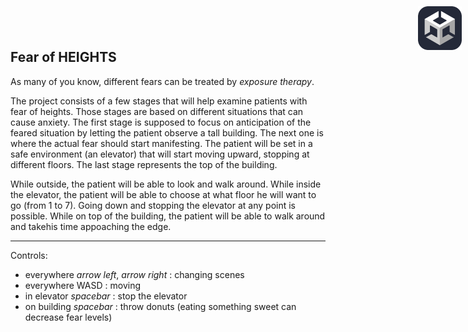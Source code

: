 <div style="position: absolute; top: 0; right: 0; margin: 10px;">
    <img src="https://github.com/tandpfun/skill-icons/blob/main/icons/Unity-Dark.svg" alt="UNITY" height="70">
</div>

## Fear of HEIGHTS

As many of you know, different fears can be treated by _exposure therapy_.

The project consists of a few stages that will help examine patients with fear of heights. Those stages are based on different situations that can cause anxiety. The first stage is supposed to focus on anticipation of the feared situation by letting the patient observe a tall building. The next one is where the actual fear should start manifesting. The patient will be set in a safe environment (an elevator) that will start moving upward, stopping at different floors. The last stage represents the top of the building.

While outside, the patient will be able to look and walk around.
While inside the elevator, the patient will be able to choose at what floor he will want to go (from 1 to 7). Going down and stopping the elevator at any point is possible.
While on top of the building, the patient will be able to walk around and takehis time appoaching the edge.

---
Controls:
  - everywhere _arrow left_, _arrow right_ : changing scenes
  - everywhere WASD : moving
  - in elevator _spacebar_ : stop the elevator
  - on building _spacebar_ : throw donuts (eating something sweet can decrease fear levels)  
